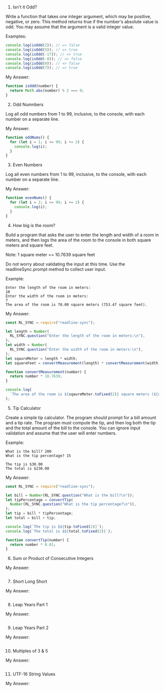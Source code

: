 1. Isn't it Odd?

Write a function that takes one integer argument, which may be positive, negative, or zero. This method returns true if the number's absolute value is odd. You may assume that the argument is a valid integer value.

Examples:

```javascript
console.log(isOdd(2)); // => false
console.log(isOdd(5)); // => true
console.log(isOdd(-17)); // => true
console.log(isOdd(-8)); // => false
console.log(isOdd(0)); // => false
console.log(isOdd(7)); // => true
```

My Answer:

```javascript
function isOdd(number) {
  return Math.abs(number) % 2 === 0;
}
```

2. Odd Numnbers

Log all odd numbers from 1 to 99, inclusive, to the console, with each number on a separate line.

My Answer:

```javascript
function oddNums() {
  for (let i = 1; i <= 99; i += 2) {
    console.log(i);
  }
}
```

3. Even Numbers

Log all even numbers from 1 to 99, inclusive, to the console, with each number on a separate line.

My Answer:

```javascript
function evenNums() {
  for (let i = 2; i <= 99; i += 2) {
    console.log(i);
  }
}
```

4. How big is the room?

Build a program that asks the user to enter the length and width of a room in meters, and then logs the area of the room to the console in both square meters and square feet.

Note: 1 square meter == 10.7639 square feet

Do not worry about validating the input at this time. Use the readlineSync.prompt method to collect user input.

Example:

```
Enter the length of the room in meters:
10
Enter the width of the room in meters:
7
The area of the room is 70.00 square meters (753.47 square feet).
```

My Answer:

```javascript
const RL_SYNC = require("readline-sync");

let length = Number(
  RL_SYNC.question("Enter the length of the room in meters:\n"),
);
let width = Number(
  RL_SYNC.question("Enter the width of the room in meters:\n"),
);
let sqaureMeter = length * width;
let squareFeet = convertMeasurement(length) * convertMeasurement(width);

function convertMeasurement(number) {
  return number * 10.7639;
}

console.log(
  `The area of the room is ${sqaureMeter.toFixed(2)} square meters (${squareFeet.toFixed(2)} square feet)`,
);
```

5. Tip Calculator

Create a simple tip calculator. The program should prompt for a bill amount and a tip rate. The program must compute the tip, and then log both the tip and the total amount of the bill to the console. You can ignore input validation and assume that the user will enter numbers.

Example:

```
What is the bill? 200
What is the tip percentage? 15

The tip is $30.00
The total is $230.00
```

My Answer:

```javascript
const RL_SYNC = require("readline-sync");

let bill = Number(RL_SYNC.question("What is the bill?\n"));
let tipPercentage = convertTip(
  Number(RL_SYNC.question("What is the tip percentage?\n")),
);
let tip = bill * tipPercentage;
let total = bill + tip;

console.log(`The tip is $${tip.toFixed(2)}`);
console.log(`The total is $${total.toFixed(2)}`);

function convertTip(number) {
  return number * 0.01;
}
```

6. Sum or Product of Consecutive Integers

My Answer:

```javascript

```

7. Short Long Short

My Answer:

```javascript

```

8. Leap Years Part 1

My Answer:

```javascript

```

9. Leap Years Part 2

My Answer:

```javascript

```

10. Multiples of 3 & 5

My Answer:

```javascript

```

11. UTF-16 String Values

My Answer:

```javascript

```
